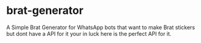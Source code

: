 # brat-generator
A Simple Brat Generator for WhatsApp bots that want to make Brat stickers but dont have a API for it your in luck here is the perfect API for it.
